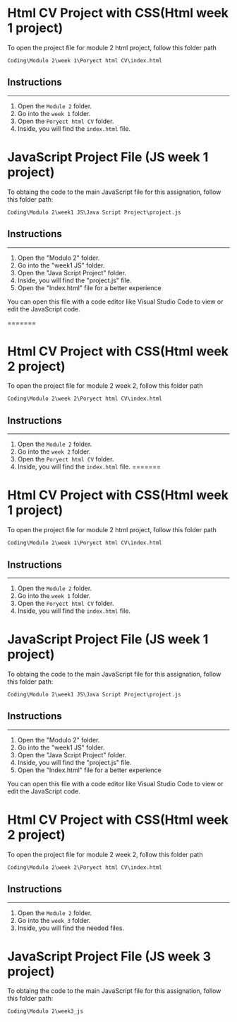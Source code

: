 
# **Html CV Project with CSS(Html week 1 project)** #

To open the project file for module 2 html project, follow this folder path

`Coding\Modulo 2\week 1\Poryect html CV\index.html`

## **Instructions** ##
-------------
1. Open the `Module 2` folder.
2. Go into the `week 1` folder.
3. Open the `Poryect html CV` folder.
4. Inside, you will find the `index.html` file.


# **JavaScript Project File (JS week 1 project)** #

To obtaing the code to the main JavaScript file 
for this assignation, follow this folder path:

`Coding\Modulo 2\week1 JS\Java Script Project\project.js`

## **Instructions**  ##
-------------
1. Open the "Modulo 2" folder.
2. Go into the "week1 JS" folder.
3. Open the "Java Script Project" folder.
4. Inside, you will find the "project.js" file.
5. Open the "Index.html" file for a better experience

You can open this file with a code editor like Visual Studio Code to view or edit the JavaScript code.

=======

# **Html CV Project with CSS(Html week 2 project)** #

To open the project file for module 2  week 2, follow this folder path

`Coding\Modulo 2\week 2\Poryect html CV\index.html`

## **Instructions** ##
-------------
1. Open the `Module 2` folder.
2. Go into the `week 2` folder.
3. Open the `Poryect html CV` folder.
4. Inside, you will find the `index.html` file.
=======
# **Html CV Project with CSS(Html week 1 project)** #

To open the project file for module 2 html project, follow this folder path

`Coding\Modulo 2\week 1\Poryect html CV\index.html`

## **Instructions** ##
-------------
1. Open the `Module 2` folder.
2. Go into the `week 1` folder.
3. Open the `Poryect html CV` folder.
4. Inside, you will find the `index.html` file.


# **JavaScript Project File (JS week 1 project)** #

To obtaing the code to the main JavaScript file 
for this assignation, follow this folder path:

`Coding\Modulo 2\week1 JS\Java Script Project\project.js`

## **Instructions**  ##
-------------
1. Open the "Modulo 2" folder.
2. Go into the "week1 JS" folder.
3. Open the "Java Script Project" folder.
4. Inside, you will find the "project.js" file.
5. Open the "Index.html" file for a better experience

You can open this file with a code editor like Visual Studio Code to view or edit the JavaScript code.

# **Html CV Project with CSS(Html week 2 project)** #

To open the project file for module 2  week 2, follow this folder path

`Coding\Modulo 2\week 2\Poryect html CV\index.html`

## **Instructions** ##
-------------
1. Open the `Module 2` folder.
2. Go into the `week_3` folder.
3. Inside, you will find the needed files.

# **JavaScript Project File (JS week 3 project)** #

To obtaing the code to the main JavaScript file 
for this assignation, follow this folder path:

`Coding\Modulo 2\week3_js`